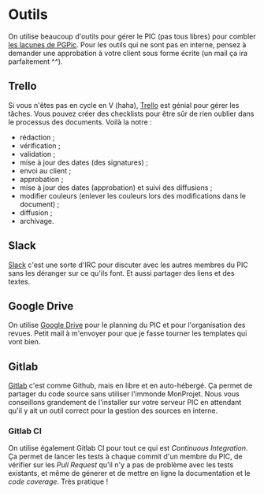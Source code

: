 # Outils

On utilise beaucoup d'outils pour gérer le PIC (pas tous libres) pour combler [les lacunes de PGPic](https://github.com/PICINSARouen/cahier-des-charges). Pour les outils qui ne sont pas en interne, pensez à demander une approbation à votre client sous forme écrite (un mail ça ira parfaitement ^^).

## Trello

Si vous n'êtes pas en cycle en V (haha), [Trello](https://trello.com) est génial pour gérer les tâches. Vous pouvez créer des checklists pour être sûr de rien oublier dans le processus des documents. Voilà la notre :

* rédaction ;
* vérification ;
* validation ;
* mise à jour des dates (des signatures) ;
* envoi au client ;
* approbation ;
* mise à jour des dates (approbation) et suivi des diffusions ;
* modifier couleurs (enlever les couleurs lors des modifications dans le document) ;
* diffusion ;
* archivage.

## Slack

[Slack](https://slack.com) c'est une sorte d'IRC pour discuter avec les autres membres du PIC sans les déranger sur ce qu'ils font. Et aussi partager des liens et des textes.

## Google Drive

On utilise [Google Drive](https://docs.google.com/) pour le planning du PIC et pour l'organisation des revues. Petit mail à m'envoyer pour que je fasse tourner les templates qui vont bien.

## Gitlab

[Gitlab](https://about.gitlab.com/) c'est comme Github, mais en libre et en auto-hébergé. Ça permet de partager du code source sans utiliser l'immonde MonProjet. Nous vous conseillons grandement de l'installer sur votre serveur PIC en attendant qu'il y ait un outil correct pour la gestion des sources en interne.

### Gitlab CI

On utilise également Gitlab CI pour tout ce qui est *Continuous Integration*. Ça permet de lancer les tests à chaque commit d'un membre du PIC, de vérifier sur les *Pull Request* qu'il n'y a pas de problème avec les tests existants, et même de génerer et de mettre en ligne la documentation et le *code coverage*. Très pratique ! 
